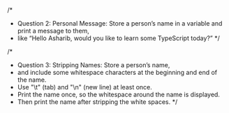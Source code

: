 /*
* Question 2: Personal Message: Store a person’s name in a variable and print a message to them, 
* like “Hello Asharib, would you like to learn some TypeScript today?”
*/

/*
* Question 3: Stripping Names: Store a person’s name, 
* and include some whitespace characters at the beginning and end of the name. 
* Use "\t" (tab) and "\n" (new line) at least once. 
* Print the name once, so the whitespace around the name is displayed. 
* Then print the name after stripping the white spaces.
*/